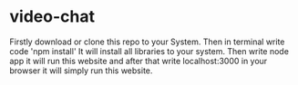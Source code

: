 # video-chat
Firstly download or clone this repo to your System.
Then in terminal write code 'npm install' It will install all libraries to your system.
Then write node app it will run this website and after that write localhost:3000 in your browser it will simply run this website.
